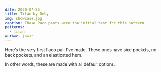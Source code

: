 ```yaml
---
date: 2020-07-25
title: Titan by Deby
img: showcase.jpg
caption: These Paco pants were the initial test for this pattern
patterns:
  - titan
author: joost
---
```


Here's the very first Paco pair I've made. These ones have side pockets, no back pockets, and an elasticated hem.

In other words, these are made with all default options.
